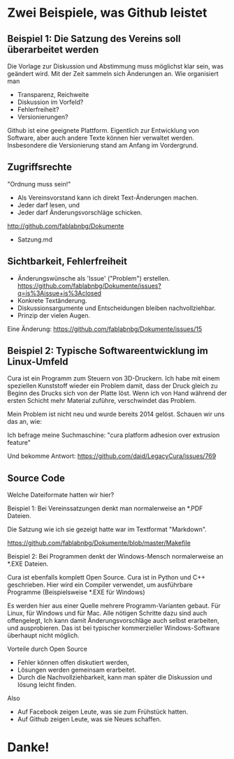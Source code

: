 						
Zwei Beispiele, was Github leistet
==================================



Beispiel 1: Die Satzung des Vereins soll überarbeitet werden
-------------------------------------------------------------

Die Vorlage zur Diskussion und Abstimmung muss möglichst
klar sein, was geändert wird.
Mit der Zeit sammeln sich Änderungen an. Wie organisiert man 

 - Transparenz, Reichweite
 - Diskussion im Vorfeld?
 - Fehlerfreiheit?
 - Versionierungen?

Github ist eine geeignete Plattform. Eigentlich zur
Entwicklung von Software, aber auch andere Texte können hier
verwaltet werden.  Insbesondere die Versionierung stand am
Anfang im Vordergrund.


Zugriffsrechte
--------------
"Ordnung muss sein!"

 - Als Vereinsvorstand kann ich direkt Text-Änderungen machen.
 - Jeder darf lesen, und 
 - Jeder darf Änderungsvorschläge schicken.

http://github.com/fablabnbg/Dokumente
 - Satzung.md

Sichtbarkeit, Fehlerfreiheit
----------------------------
 - Änderungswünsche als 'Issue' ("Problem") erstellen.
   https://github.com/fablabnbg/Dokumente/issues?q=is%3Aissue+is%3Aclosed
 - Konkrete Textänderung.
 - Diskussionsargumente und Entscheidungen bleiben nachvollziehbar.
 - Prinzip der vielen Augen.

Eine Änderung:
https://github.com/fablabnbg/Dokumente/issues/15


Beispiel 2: Typische Softwareentwicklung im Linux-Umfeld
--------------------------------------------------------

Cura ist ein Programm zum Steuern von 3D-Druckern.
Ich habe mit einem speziellen Kunststoff wieder ein Problem damit, 
dass der Druck gleich zu Beginn des Drucks sich von der Platte löst.
Wenn ich von Hand während der ersten Schicht mehr Material
zuführe, verschwindet das Problem.



Mein Problem ist nicht neu und wurde bereits 2014 gelöst.
Schauen wir uns das an, wie:

Ich befrage meine Suchmaschine:
 "cura platform adhesion over extrusion feature"


Und bekomme Antwort:
 https://github.com/daid/LegacyCura/issues/769



Source Code
-----------

Welche Dateiformate hatten wir hier? 

Beispiel 1:
Bei Vereinssatzungen denkt man normalerweise an *.PDF
Dateien.  

Die Satzung wie ich sie gezeigt hatte war im Textformat
"Markdown". 

 https://github.com/fablabnbg/Dokumente/blob/master/Makefile


Beispiel 2:
Bei Programmen denkt der Windows-Mensch normalerweise an *.EXE Dateien.

Cura ist ebenfalls komplett Open Source. 
Cura ist in Python und C++ geschrieben. Hier wird ein
Compiler verwendet, um ausführbare Programme (Beispielsweise *.EXE 
für Windows)

Es werden hier aus einer Quelle mehrere Programm-Varianten
gebaut. Für Linux, für Windows und für Mac. Alle nötigen
Schritte dazu sind auch offengelegt, Ich kann damit
Änderungsvorschläge auch selbst erarbeiten, und
ausprobieren.  Das ist bei typischer kommerzieller
Windows-Software überhaupt nicht möglich.

Vorteile durch Open Source

 - Fehler können offen diskutiert werden, 
 - Lösungen werden gemeinsam erarbeitet.
 - Durch die Nachvollziehbarkeit, kann man später die
   Diskussion und lösung leicht finden.

Also

- Auf Facebook zeigen Leute, was sie zum Frühstück hatten.
- Auf Github zeigen Leute, was sie Neues schaffen.


Danke!
======

